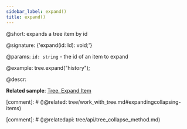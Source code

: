 ```yaml
---
sidebar_label: expand()
title: expand()
---          
```


@short: expands a tree item by id

@signature: {'expand(id: Id): void;'}

@params:
`id: string` - the id of an item to expand

@example:
tree.expand("history");

@descr:

**Related sample**: [Tree. Expand Item](https://snippet.dhtmlx.com/esxb15hm)

[comment]: # ()@related: tree/work_with_tree.md#expandingcollapsing-items)

[comment]: # ()@relatedapi: tree/api/tree_collapse_method.md)
